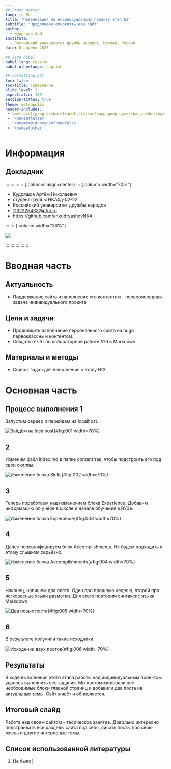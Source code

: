 ```yaml
---
## Front matter
lang: ru-RU
title: "Презентация по индивидуальному проекту этап №3"
subtitle: "Продолжаем обновлять наш сайт"
author:
  - Кудряшов А.Н.
institute:
  - Российский университет дружбы народов, Москва, Россия
date: 8 апреля 2023

## i18n babel
babel-lang: russian
babel-otherlangs: english

## Formatting pdf
toc: false
toc-title: Содержание
slide_level: 2
aspectratio: 169
section-titles: true
theme: metropolis
header-includes:
 - \metroset{progressbar=frametitle,sectionpage=progressbar,numbering=fraction}
 - '\makeatletter'
 - '\beamer@ignorenonframefalse'
 - '\makeatother'
---
```


# Информация

## Докладчик

:::::::::::::: {.columns align=center}
::: {.column width="70%"}

  * Кудряшов Артём Николаевич
  * студент группы НКАбд-02-22
  * Российский университет дружбы народов
  * [1132226433@pfur.ru](mailto:1132226433@pfur.ru)
  * <https://github.com/ankudryashovNKA>

:::
::: {.column width="30%"}

![](./image/me.jpg)

:::
::::::::::::::

# Вводная часть

## Актуальность

- Поддержание сайта и наполнение его контентом - первоочередная задача индивидуального проекта

## Цели и задачи

- Продолжить наполнение персонального сайта на hugo первоклассным контентом.
- Создать отчёт по лабораторной работе №6 в Markdown.

## Материалы и методы

- Список задач для выполнения к этапу №3

# Основная часть

## Процесс выполнения 1

Запустим сервер и перейдем на localhost.

![Зайдём на localhost](image/1.jpg){#fig:001 width=70%}

## 2

Изменим файл index.md в папке content так, чтобы подстроить его под свои скиллы.

![Изменение блока Skills](image/2.jpg){#fig:002 width=70%}

## 3

Теперь поработаем над изменением блока Experience. Добавим информацию об учёбе в школе и начале обучения в ВУЗе.

![Изменение блока Experience](image/3.jpg){#fig:003 width=70%}

## 4

Далее персонифицируем блок Accomplishments. Не будем подходить к этому сльшком серьёзно.

![Изменение блока Accomplishments](image/4.jpg){#fig:004 width=70%}

## 5

Наконец, напишем два поста. Один про прошлую неделю, второй про легковесные языки разметки. Для этого повторим синтаксис языка Markdown.

![Два новых поста](image/5.jpg){#fig:005 width=70%}

## 6

В результате получили такие исходники.

![Исходники двух постов](image/6.jpg){#fig:006 width=70%}


## Результаты

В ходе выполнения этого этапа работы над индивидуальным проектом удалось выполнить все задания. Мы кастомизировали все необходимые блоки главной страниц и добавили два поста на актуальные темы. Сайт живёт и обновляется.
  
## Итоговый слайд

Работа над своим сайтом - творческое занятие. Довольно интересно подстраивать все разделы сайта под себя, писать посты про свою жизнь и другие интересные темы.

## Список использованной литературы

1. Не было(

